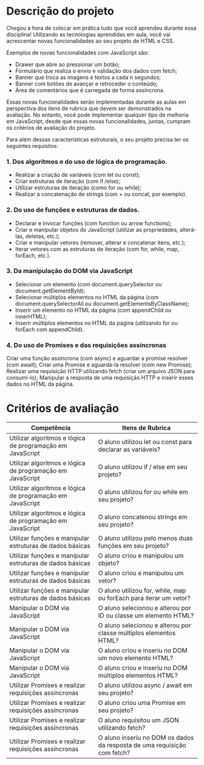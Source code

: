 # Descrição do projeto

Chegou a hora de colocar em prática tudo que você aprendeu durante essa disciplina!
Utilizando as tecnologias aprendidas em aula, você vai acrescentar novas funcionalidades ao seu projeto de HTML e CSS.

Exemplos de novas funcionalidades com JavaScript são:

-	Drawer que abre ao pressionar um botão;
-	Formulário que realiza o envio e validação dos dados com fetch;
-	Banner que troca as imagens e textos a cada n segundos;
-	Banner com botões de avançar e retroceder o conteúdo;
-	Área de comentários que é carregada de forma assíncrona.

Essas novas funcionalidades serão implementadas durante as aulas em perspectiva dos itens de rubrica que devem ser demonstrados na avaliação. No entanto, você pode implementar qualquer tipo de melhoria em JavaScript, desde que essas novas funcionalidades, juntas, cumpram os critérios de avaliação do projeto.

Para além dessas características estruturais, o seu projeto precisa ter os seguintes requisitos:

### 1.	Dos algoritmos e do uso de lógica de programação.
- Realizar a criação de variáveis (com let ou const);
- Criar estruturas de iteração (com if /else);
- Utilizar estruturas de iteração (como for ou while);
- Realizar a concatenação de strings (com + ou concat, por exemplo).

### 2.	Do uso de funções e estruturas de dados.
- Declarar e invocar funções (com function ou arrow functions);
- Criar e manipular objetos do JavaScript (utilizar as propriedades, alterá-las, deletas, etc.);
- Criar e manipular vetores (remover, alterar e concatenar itens, etc.);
- Iterar vetores com as estruturas de iteração (com for, while, map, forEach, etc.). 

### 3.	Da manipulação do DOM via JavaScript
- Selecionar um elemento (com document.querySelector ou document.getElementById);
- Selecionar múltiplos elementos no HTML da página (com document.querySelectorAll ou document.getElementsByClassName);
- Inserir um elemento no HTML da página (com appendChild ou innerHTML);
- Inserir múltiplos elementos no HTML da página (utilizando for ou forEach com appendChild).

### 4.	Do uso de Promises e das requisições assíncronas
Criar uma função assíncrona (com async) e aguardar a promise resolver (com await);
Criar uma Promise e aguardá-la resolver (com new Promise);
Realizar uma requisição HTTP utilizando fetch (criar um arquivo JSON para consumí-lo);
Manipular a resposta de uma requisição HTTP e inserir esses dados no HTML da página.

# Critérios de avaliação

| Competência                                            | Itens de Rubrica                                                         |
| --------------------------------------------------------- | ------------------------------------------------------------------------ |
| Utilizar algoritmos e lógica de programação em JavaScript | O aluno utilizou let ou const para declarar as variáveis?                |
| Utilizar algoritmos e lógica de programação em JavaScript | O aluno utilizou if / else em seu projeto?                               |
| Utilizar algoritmos e lógica de programação em JavaScript | O aluno utilizou for ou while em seu projeto?                            |
| Utilizar algoritmos e lógica de programação em JavaScript | O aluno concatenou strings em seu projeto?                               |
| Utilizar funções e manipular estruturas de dados básicas  | O aluno utilizou pelo menos duas funções em seu projeto?                 |
| Utilizar funções e manipular estruturas de dados básicas  | O aluno criou e manipulou um objeto?                                     |
| Utilizar funções e manipular estruturas de dados básicas  | O aluno criou e manipulou um vetor?                                      |
| Utilizar funções e manipular estruturas de dados básicas  | O aluno utilizou for, while, map ou forEach para iterar um vetor?        |
| Manipular o DOM via JavaScript                            | O aluno selecionou e alterou por ID ou classe um elemento HTML?          |
| Manipular o DOM via JavaScript                            | O aluno selecionou e alterou por classe múltiplos elementos HTML?        |
| Manipular o DOM via JavaScript                            | O aluno criou e inseriu no DOM um novo elemento HTML?                    |
| Manipular o DOM via JavaScript                            | O aluno criou e inseriu no DOM múltiplos elementos HTML?                 |
| Utilizar Promises e realizar requisições assíncronas      | O aluno utilizou async / await em seu projeto?                           |
| Utilizar Promises e realizar requisições assíncronas      | O aluno criou uma Promise em seu projeto?                                |
| Utilizar Promises e realizar requisições assíncronas      | O aluno requisitou um JSON utilizando fetch?                             |
| Utilizar Promises e realizar requisições assíncronas      | O aluno inseriu no DOM os dados da resposta de uma requisição com fetch? |